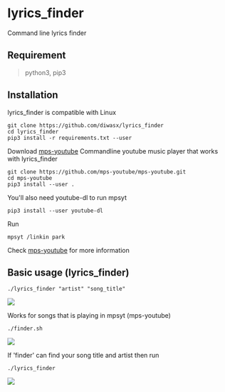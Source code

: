 # lyrics_finder
Command line lyrics finder

## Requirement
>python3, pip3

## Installation

lyrics_finder is compatible with Linux
```
git clone https://github.com/diwasx/lyrics_finder
cd lyrics_finder
pip3 install -r requirements.txt --user
```
Download [mps-youtube](https://github.com/mps-youtube/mps-youtube)
Commandline youtube music player that works with lyrics_finder
```
git clone https://github.com/mps-youtube/mps-youtube.git
cd mps-youtube
pip3 install --user . 
```
You'll also need youtube-dl to run mpsyt
```
pip3 install --user youtube-dl
```
Run
```
mpsyt /linkin park
```
Check [mps-youtube](https://github.com/mps-youtube/mps-youtube) for more information

## Basic usage (lyrics_finder)
```
./lyrics_finder "artist" "song_title"
```
<img src="https://diwasx.github.io/img_backup/lyrics_finder/basic.svg">


Works for songs that is playing in mpsyt (mps-youtube)

```
./finder.sh
```
<img src="https://diwasx.github.io/img_backup/lyrics_finder/finder.svg">


If 'finder' can find your song title and artist then
run
```
./lyrics_finder
```
<img src="https://diwasx.github.io/img_backup/lyrics_finder/lyrics_finder.svg">
